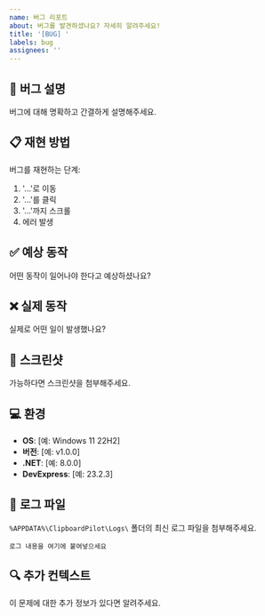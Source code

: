 ```yaml
---
name: 버그 리포트
about: 버그를 발견하셨나요? 자세히 알려주세요!
title: '[BUG] '
labels: bug
assignees: ''
---
```


## 🐛 버그 설명
버그에 대해 명확하고 간결하게 설명해주세요.

## 📋 재현 방법
버그를 재현하는 단계:
1. '...'로 이동
2. '...'를 클릭
3. '...'까지 스크롤
4. 에러 발생

## ✅ 예상 동작
어떤 동작이 일어나야 한다고 예상하셨나요?

## ❌ 실제 동작
실제로 어떤 일이 발생했나요?

## 📸 스크린샷
가능하다면 스크린샷을 첨부해주세요.

## 💻 환경
- **OS**: [예: Windows 11 22H2]
- **버전**: [예: v1.0.0]
- **.NET**: [예: 8.0.0]
- **DevExpress**: [예: 23.2.3]

## 📝 로그 파일
`%APPDATA%\ClipboardPilot\Logs\` 폴더의 최신 로그 파일을 첨부해주세요.

```
로그 내용을 여기에 붙여넣으세요
```

## 🔍 추가 컨텍스트
이 문제에 대한 추가 정보가 있다면 알려주세요.
